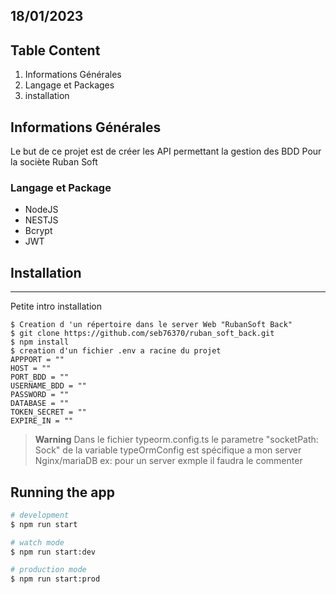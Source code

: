 ## 18/01/2023

## Table Content

1. Informations Générales
2. Langage et Packages
3. installation

## Informations Générales

Le but de ce projet est de créer les API permettant la gestion des BDD 
Pour la sociète Ruban Soft

### Langage et Package

- NodeJS
- NESTJS
- Bcrypt
- JWT

## Installation

---

Petite intro installation

```
$ Creation d 'un répertoire dans le server Web "RubanSoft Back"
$ git clone https://github.com/seb76370/ruban_soft_back.git
$ npm install
$ creation d'un fichier .env a racine du projet
APPPORT = ""
HOST = ""
PORT_BDD = ""
USERNAME_BDD = ""
PASSWORD = ""
DATABASE = ""
TOKEN_SECRET = ""
EXPIRE_IN = ""
```

>**Warning**
>Dans le fichier typeorm.config.ts
>le parametre "socketPath: Sock" de la variable typeOrmConfig est spécifique a
>mon server Nginx/mariaDB
>ex: pour un server exmple il faudra le commenter

## Running the app

```bash
# development
$ npm run start

# watch mode
$ npm run start:dev

# production mode
$ npm run start:prod
```
